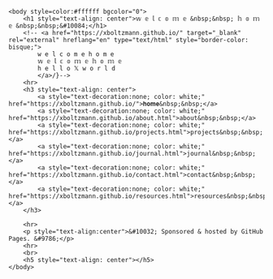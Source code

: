 <!DOCTYPE html>
<html lang="en-US">
    <!--Get your own code at fontawesome.com-->
    <script src="https://kit.fontawesome.com/b2c1e60c9b.js" crossorigin="anonymous"></script>
    <head>
        <meta charset="UTF-8">
        <title>I love you.</title>
    </head>

    <body style=color:#ffffff bgcolor="0">
        <h1 style="text-align: center">𝕨 𝕖 𝕝 𝕔 𝕠 𝕞 𝕖 &nbsp;&nbsp; 𝕙 𝕠 𝕞 𝕖 &nbsp;&nbsp;&#10084;</h1>
        <!-- <a href="https://xboltzmann.github.io/" target="_blank" rel="external" hreflang="en" type="text/html" style="border-color: bisque;">
            w e l c o m e h o m e
            𝕨 𝕖 𝕝 𝕔 𝕠 𝕞 𝕖 𝕙 𝕠 𝕞 𝕖
            h e l l o 𝕏 w o r l d
            </a>/}-->
        <hr>
        <h3 style="text-align: center">
            <a style="text-decoration:none; color: white;" href="https://xboltzmann.github.io/">𝐡𝐨𝐦𝐞&nbsp;&nbsp;</a>
            <a style="text-decoration:none; color: white;" href="https://xboltzmann.github.io/about.html">about&nbsp;&nbsp;</a>
            <a style="text-decoration:none; color: white;" href="https://xboltzmann.github.io/projects.html">projects&nbsp;&nbsp;</a>
            <a style="text-decoration:none; color: white;" href="https://xboltzmann.github.io/journal.html">journal&nbsp;&nbsp;</a>
            <a style="text-decoration:none; color: white;" href="https://xboltzmann.github.io/contact.html">contact&nbsp;&nbsp;</a>
            <a style="text-decoration:none; color: white;" href="https://xboltzmann.github.io/resources.html">resources&nbsp;&nbsp;</a>
        </h3>

        <hr>
        <p style="text-align:center">&#10032; Sponsored & hosted by GitHub Pages. &#9786;</p>
        <hr>
        <br>
        <h5 style="text-align: center"></h5>
    </body>
</html>

